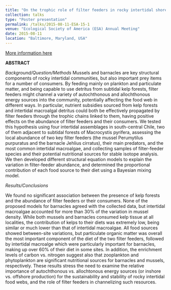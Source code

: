 ```yaml
---
title: "On the trophic role of filter feeders in rocky intertidal shores"
collection: talks
type: "Poster presentation"
permalink: /talks/2015-08-11-ESA-15-1
venue: "Ecological Society of America (ESA) Annual Meeting"
date: 2015-08-11
location: "Baltimore, Maryland, USA"
---
```


[More information here](http://exampleurl.com)

**ABSTRACT**

*Background/Question/Methods*
Mussels and barnacles are key structural components of rocky intertidal communities, but also important prey items for a number of consumers. By feeding mainly on plankton and particulate matter, and being capable to use detritus from subtidal kelp forests, filter feeders might channel a variety of autochthonous and allochthonous energy sources into the community, potentially affecting the food web in different ways. In particular, nutrient subsidies sourced from kelp forests and intertidal macroalgal detritus could both be effectively propagated by filter feeders through the trophic chains linked to them, having positive effects on the abundance of filter feeders and their consumers. We tested this hypothesis using four intertidal assemblages in south-central Chile, two of them adjacent to subtidal forests of Macrocystis pyrifera, assessing the local abundance of two key filter feeders (the mussel Perumytilus purpuratus and the barnacle Jehlius cirratus), their main predators, and the most common intertidal macroalgae, and collecting samples of filter-feeder species and their potential nutritional sources for stable isotope analysis. We then developed different structural equation models to explain the variation in filter-feeder abundance, and determined the proportional contribution of each food source to their diet using a Bayesian mixing model.

*Results/Conclusions*

We found no significant association between the presence of kelp forests and the abundance of filter feeders or their consumers. None of the proposed models for barnacles agreed with the collected data, but intertidal macroalgae accounted for more than 30% of the variation in mussel density. While both mussels and barnacles consumed kelp tissue at all localities, the contribution of kelps to their diets was extremely low, being similar or much lower than that of intertidal macroalgae. All food sources showed between-site variations, but particulate organic matter was overall the most important component of the diet of the two filter feeders, followed by intertidal macroalge which were particularly important for barnacles, making up over 60% of their diet in some sites. In addition, the enrichment levels of carbon vs. nitrogen suggest also that zooplankton and phytoplankton are significant nutritional sources for barnacles and mussels, respectively. These results stress the need to examine the relative importance of autochthonous vs. allochtonous energy sources (or inshore vs. offshore production) for the sustainability and stability of rocky intertidal food webs, and the role of filter feeders in channelizing such resources.
